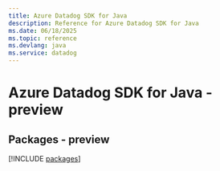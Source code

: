 ```yaml
---
title: Azure Datadog SDK for Java
description: Reference for Azure Datadog SDK for Java
ms.date: 06/18/2025
ms.topic: reference
ms.devlang: java
ms.service: datadog
---
```

# Azure Datadog SDK for Java - preview
## Packages - preview
[!INCLUDE [packages](datadog-index.md)]